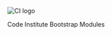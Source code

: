 ![CI logo](https://codeinstitute.s3.amazonaws.com/fullstack/ci_logo_small.png)


Code Institute Bootstrap Modules
